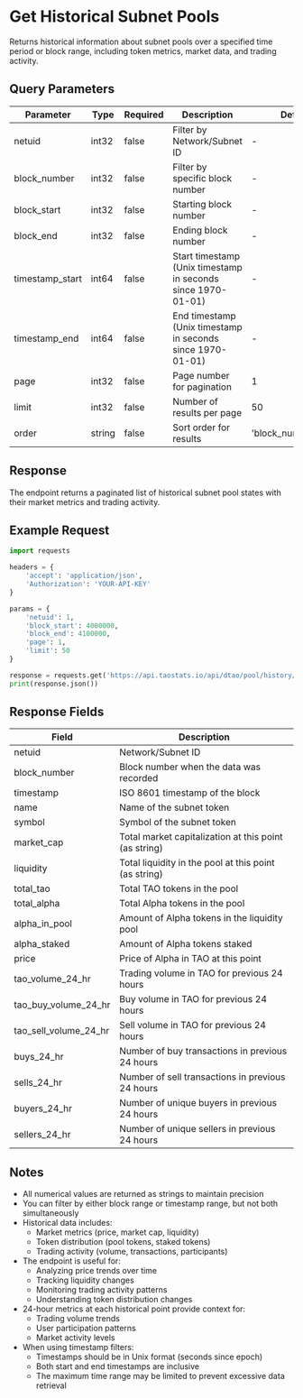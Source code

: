 # Get Historical Subnet Pools

Returns historical information about subnet pools over a specified time period or block range, including token metrics, market data, and trading activity.

## Query Parameters
| Parameter | Type | Required | Description | Default |
|-----------|------|----------|-------------|---------|
| netuid | int32 | false | Filter by Network/Subnet ID | - |
| block_number | int32 | false | Filter by specific block number | - |
| block_start | int32 | false | Starting block number | - |
| block_end | int32 | false | Ending block number | - |
| timestamp_start | int64 | false | Start timestamp (Unix timestamp in seconds since 1970-01-01) | - |
| timestamp_end | int64 | false | End timestamp (Unix timestamp in seconds since 1970-01-01) | - |
| page | int32 | false | Page number for pagination | 1 |
| limit | int32 | false | Number of results per page | 50 |
| order | string | false | Sort order for results | 'block_number_desc' |

## Response
The endpoint returns a paginated list of historical subnet pool states with their market metrics and trading activity.

## Example Request

```python
import requests

headers = {
    'accept': 'application/json',
    'Authorization': 'YOUR-API-KEY'
}

params = {
    'netuid': 1,
    'block_start': 4000000,
    'block_end': 4100000,
    'page': 1,
    'limit': 50
}

response = requests.get('https://api.taostats.io/api/dtao/pool/history/v1', headers=headers, params=params)
print(response.json())
```

## Response Fields
| Field | Description |
|-------|-------------|
| netuid | Network/Subnet ID |
| block_number | Block number when the data was recorded |
| timestamp | ISO 8601 timestamp of the block |
| name | Name of the subnet token |
| symbol | Symbol of the subnet token |
| market_cap | Total market capitalization at this point (as string) |
| liquidity | Total liquidity in the pool at this point (as string) |
| total_tao | Total TAO tokens in the pool |
| total_alpha | Total Alpha tokens in the pool |
| alpha_in_pool | Amount of Alpha tokens in the liquidity pool |
| alpha_staked | Amount of Alpha tokens staked |
| price | Price of Alpha in TAO at this point |
| tao_volume_24_hr | Trading volume in TAO for previous 24 hours |
| tao_buy_volume_24_hr | Buy volume in TAO for previous 24 hours |
| tao_sell_volume_24_hr | Sell volume in TAO for previous 24 hours |
| buys_24_hr | Number of buy transactions in previous 24 hours |
| sells_24_hr | Number of sell transactions in previous 24 hours |
| buyers_24_hr | Number of unique buyers in previous 24 hours |
| sellers_24_hr | Number of unique sellers in previous 24 hours |

## Notes
- All numerical values are returned as strings to maintain precision
- You can filter by either block range or timestamp range, but not both simultaneously
- Historical data includes:
  - Market metrics (price, market cap, liquidity)
  - Token distribution (pool tokens, staked tokens)
  - Trading activity (volume, transactions, participants)
- The endpoint is useful for:
  - Analyzing price trends over time
  - Tracking liquidity changes
  - Monitoring trading activity patterns
  - Understanding token distribution changes
- 24-hour metrics at each historical point provide context for:
  - Trading volume trends
  - User participation patterns
  - Market activity levels
- When using timestamp filters:
  - Timestamps should be in Unix format (seconds since epoch)
  - Both start and end timestamps are inclusive
  - The maximum time range may be limited to prevent excessive data retrieval 